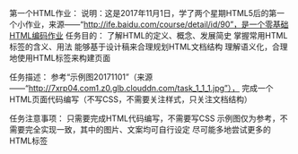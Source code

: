 第一个HTML作业：
说明：这是2017年11月1日，学了两个星期HTML5后的第一个小作业，来源——“http://ife.baidu.com/course/detail/id/90”，是一个零基础HTML编码作业
  任务目的：
    了解HTML的定义、概念、发展简史
    掌握常用HTML标签的含义、用法
    能够基于设计稿来合理规划HTML文档结构
    理解语义化，合理地使用HTML标签来构建页面
    
  任务描述：
    参考“示例图20171101”（来源——“http://7xrp04.com1.z0.glb.clouddn.com/task_1_1_1.jpg”），
    完成一个HTML页面代码编写（不写CSS，不需要关注样式，只关注文档结构）
    
  任务注意事项：
    只需要完成HTML代码编写，不需要写CSS
    示例图仅为参考，不需要完全实现一致，其中的图片、文案均可自行设定
    尽可能多地尝试更多的HTML标签
    
